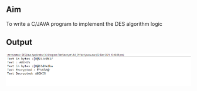 ## Aim
To write a C/JAVA program to implement the DES algorithm logic

## Output
![image](DES.png)

